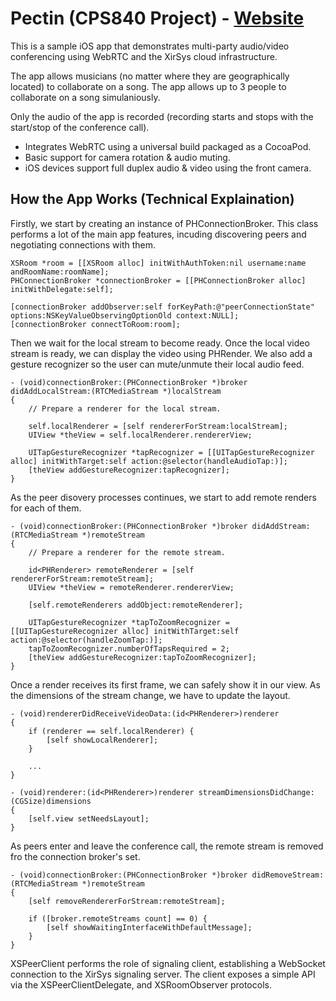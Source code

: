 Pectin (CPS840 Project) - [Website](http://www.thecsguy.com/pectin/)
========

This is a sample iOS app that demonstrates multi-party audio/video conferencing using WebRTC and the XirSys cloud infrastructure.

The app allows musicians (no matter where they are geographically located) to collaborate on a song. The app allows up to 3 people to collaborate on a song simulaniously. 

Only the audio of the app is recorded (recording starts and stops with the start/stop of the conference call). 

* Integrates WebRTC using a universal build packaged as a CocoaPod.
* Basic support for camera rotation & audio muting.
* iOS devices support full duplex audio & video using the front camera.

## How the App Works (Technical Explaination)

Firstly, we start by creating an instance of PHConnectionBroker. This class performs a lot of the main app features, incuding discovering peers and negotiating connections with them.

``` obj-c
XSRoom *room = [[XSRoom alloc] initWithAuthToken:nil username:name andRoomName:roomName];
PHConnectionBroker *connectionBroker = [[PHConnectionBroker alloc] initWithDelegate:self];

[connectionBroker addObserver:self forKeyPath:@"peerConnectionState" options:NSKeyValueObservingOptionOld context:NULL];
[connectionBroker connectToRoom:room];
```

Then we wait for the local stream to become ready. Once the local video stream is ready, we can display the video using PHRender. We also add a gesture recognizer so the user can mute/unmute their local audio feed.

``` obj-c
- (void)connectionBroker:(PHConnectionBroker *)broker didAddLocalStream:(RTCMediaStream *)localStream
{
    // Prepare a renderer for the local stream.
    
    self.localRenderer = [self rendererForStream:localStream];
    UIView *theView = self.localRenderer.rendererView;

    UITapGestureRecognizer *tapRecognizer = [[UITapGestureRecognizer alloc] initWithTarget:self action:@selector(handleAudioTap:)];
    [theView addGestureRecognizer:tapRecognizer];
}
```

As the peer disovery processes continues, we start to add remote renders for each of them.


``` obj-c
- (void)connectionBroker:(PHConnectionBroker *)broker didAddStream:(RTCMediaStream *)remoteStream
{
    // Prepare a renderer for the remote stream.
    
    id<PHRenderer> remoteRenderer = [self rendererForStream:remoteStream];
    UIView *theView = remoteRenderer.rendererView;

    [self.remoteRenderers addObject:remoteRenderer];

    UITapGestureRecognizer *tapToZoomRecognizer = [[UITapGestureRecognizer alloc] initWithTarget:self action:@selector(handleZoomTap:)];
    tapToZoomRecognizer.numberOfTapsRequired = 2;
    [theView addGestureRecognizer:tapToZoomRecognizer];
}

``` 

Once a render receives its first frame, we can safely show it in our view. As the dimensions of the stream change, we have to update the layout.

``` obj-c
- (void)rendererDidReceiveVideoData:(id<PHRenderer>)renderer
{
    if (renderer == self.localRenderer) {
        [self showLocalRenderer];
    }
    
    ...
}

- (void)renderer:(id<PHRenderer>)renderer streamDimensionsDidChange:(CGSize)dimensions
{
    [self.view setNeedsLayout];
}
```

As peers enter and leave the conference call, the remote stream is removed fro the connection broker's set.

``` obj-c
- (void)connectionBroker:(PHConnectionBroker *)broker didRemoveStream:(RTCMediaStream *)remoteStream
{
    [self removeRendererForStream:remoteStream];

    if ([broker.remoteStreams count] == 0) {
        [self showWaitingInterfaceWithDefaultMessage];
    }
}
```

XSPeerClient performs the role of signaling client, establishing a WebSocket connection to the XirSys signaling server. The client exposes a simple API via the XSPeerClientDelegate, and XSRoomObserver protocols.

